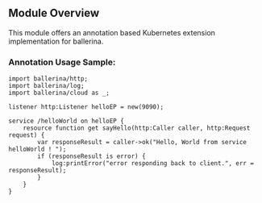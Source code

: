 ## Module Overview

This module offers an annotation based Kubernetes extension implementation for ballerina. 

### Annotation Usage Sample:

```ballerina
import ballerina/http;
import ballerina/log;
import ballerina/cloud as _;

listener http:Listener helloEP = new(9090);

service /helloWorld on helloEP {
    resource function get sayHello(http:Caller caller, http:Request request) {
        var responseResult = caller->ok("Hello, World from service helloWorld ! ");
        if (responseResult is error) {
            log:printError("error responding back to client.", err = responseResult);
        }
    }
}
```
